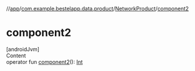 //[app](../../index.md)/[com.example.bestelapp.data.product](../index.md)/[NetworkProduct](index.md)/[component2](component2.md)



# component2  
[androidJvm]  
Content  
operator fun [component2](component2.md)(): [Int](https://kotlinlang.org/api/latest/jvm/stdlib/kotlin/-int/index.html)  




